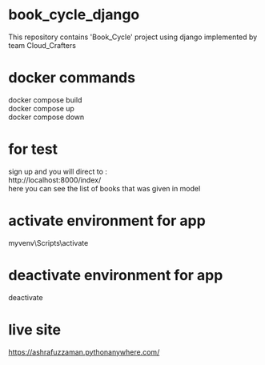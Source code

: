 # book_cycle_django
This repository contains 'Book_Cycle' project using django implemented by team Cloud_Crafters



# docker commands 
docker compose build <br>
docker compose up <br>
docker compose down <br>

# for test 
sign up and you will direct to : <br>
http://localhost:8000/index/ <br>
here you can see the list of books that was given in model <br>

# activate environment for app
myvenv\Scripts\activate

# deactivate environment for app
deactivate

# live site
https://ashrafuzzaman.pythonanywhere.com/
